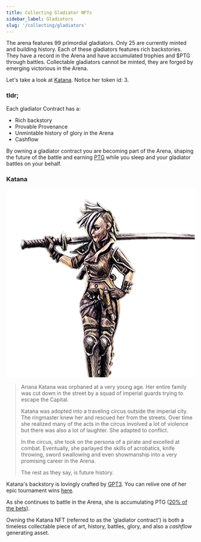 ```yaml
---
title: Collecting Gladiator NFTs
sidebar_label: Gladiators
slug: '/collecting/gladiators'
---
```


The arena features 99 primordial gladiators. Only 25 are currently minted and building history. Each of these gladiators features rich backstories. They have a record in the Arena and have accumulated trophies and $PTG through battles. Collectable gladiators cannot be minted, they are forged by emerging victorious in the Arena.

Let's take a look at [Katana](https://arena.cryptocolosseum.com/gladiator/3?faction=MTC). Notice her token id: 3.

### tldr;

Each gladiator Contract has a:
* Rich backstory
* Provable Provenance
* Unmintable history of glory in the Arena
* Cashflow

By owning a gladiator contract you are becoming part of the Arena, shaping the future of the battle and earning [PTG](../economy/prestige_token) while you sleep and your gladiator battles on your behalf.

### Katana

![katana](KatanaS.png)

<blockquote>
Ariana Katana was orphaned at a very young age.
Her entire family was cut down in the street by a squad of imperial guards trying to escape the Capital.

Katana was adopted into a traveling circus outside the imperial city. The ringmaster knew her and rescued her from the streets. Over time she realized many of the acts in the circus involved a lot of violence but there was also a lot of laughter. She adapted to conflict.

In the circus, she took on the persona of a pirate and excelled at combat. Eventually, she parlayed the skills of acrobatics, knife throwing, sword swallowing and even showmanship into a very promising career in the Arena.

The rest as they say, is future history.
</blockquote>

Katana's backstory is lovingly crafted by [GPT3](https://en.wikipedia.org/wiki/GPT-3). You can relive one of her epic tournament wins [here](https://arena.cryptocolosseum.com/battle/0x010001000004/1/0).

As she continues to battle in the Arena, she is accumulating PTG ([20% of the bets](../economy)).

Owning the Katana NFT (referred to as the 'gladiator contract') is both a timeless collectable piece of art, history, battles, glory, and also a *cashflow* generating asset.


